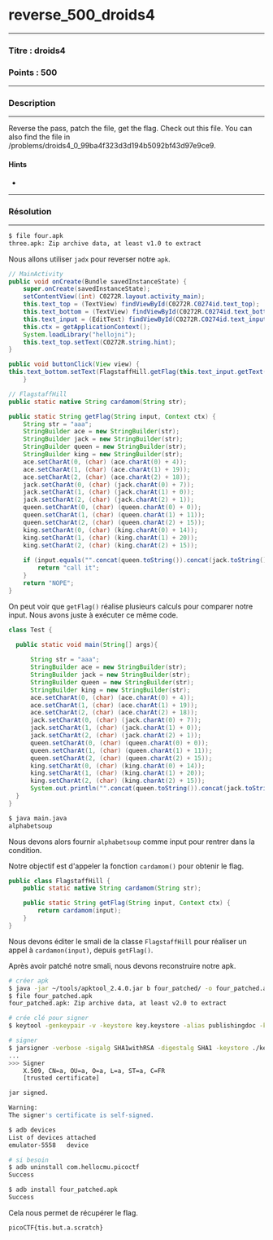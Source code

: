 # reverse_500_droids4

------

### Titre : droids4

### Points : 500

------

### Description

------

Reverse the pass, patch the file, get the flag. Check out this file. You can also find the file in /problems/droids4_0_99ba4f323d3d194b5092bf43d97e9ce9.

#### Hints

* 

------

### Résolution

---

```bash
$ file four.apk 
three.apk: Zip archive data, at least v1.0 to extract
```

Nous allons utiliser `jadx` pour reverser notre `apk`.

```java
// MainActivity
public void onCreate(Bundle savedInstanceState) {
    super.onCreate(savedInstanceState);
    setContentView((int) C0272R.layout.activity_main);
    this.text_top = (TextView) findViewById(C0272R.C0274id.text_top);
    this.text_bottom = (TextView) findViewById(C0272R.C0274id.text_bottom);
    this.text_input = (EditText) findViewById(C0272R.C0274id.text_input);
    this.ctx = getApplicationContext();
    System.loadLibrary("hellojni");
    this.text_top.setText(C0272R.string.hint);
}

public void buttonClick(View view) {
this.text_bottom.setText(FlagstaffHill.getFlag(this.text_input.getText().toString(), this.ctx));
    }
```

```java
// FlagstaffHill
public static native String cardamom(String str);

public static String getFlag(String input, Context ctx) {
    String str = "aaa";
    StringBuilder ace = new StringBuilder(str);
    StringBuilder jack = new StringBuilder(str);
    StringBuilder queen = new StringBuilder(str);
    StringBuilder king = new StringBuilder(str);
    ace.setCharAt(0, (char) (ace.charAt(0) + 4));
    ace.setCharAt(1, (char) (ace.charAt(1) + 19));
    ace.setCharAt(2, (char) (ace.charAt(2) + 18));
    jack.setCharAt(0, (char) (jack.charAt(0) + 7));
    jack.setCharAt(1, (char) (jack.charAt(1) + 0));
    jack.setCharAt(2, (char) (jack.charAt(2) + 1));
    queen.setCharAt(0, (char) (queen.charAt(0) + 0));
    queen.setCharAt(1, (char) (queen.charAt(1) + 11));
    queen.setCharAt(2, (char) (queen.charAt(2) + 15));
    king.setCharAt(0, (char) (king.charAt(0) + 14));
    king.setCharAt(1, (char) (king.charAt(1) + 20));
    king.setCharAt(2, (char) (king.charAt(2) + 15));
    
    if (input.equals("".concat(queen.toString()).concat(jack.toString()).concat(ace.toString()).concat(king.toString()))) {
        return "call it";
    }
    return "NOPE";
}
```

On peut voir que `getFlag()` réalise plusieurs calculs pour comparer notre input. Nous avons juste à exécuter ce même code.

```java
class Test {

  public static void main(String[] args){
      
      String str = "aaa";
      StringBuilder ace = new StringBuilder(str);
      StringBuilder jack = new StringBuilder(str);
      StringBuilder queen = new StringBuilder(str);
      StringBuilder king = new StringBuilder(str);
      ace.setCharAt(0, (char) (ace.charAt(0) + 4));
      ace.setCharAt(1, (char) (ace.charAt(1) + 19));
      ace.setCharAt(2, (char) (ace.charAt(2) + 18));
      jack.setCharAt(0, (char) (jack.charAt(0) + 7));
      jack.setCharAt(1, (char) (jack.charAt(1) + 0));
      jack.setCharAt(2, (char) (jack.charAt(2) + 1));
      queen.setCharAt(0, (char) (queen.charAt(0) + 0));
      queen.setCharAt(1, (char) (queen.charAt(1) + 11));
      queen.setCharAt(2, (char) (queen.charAt(2) + 15));
      king.setCharAt(0, (char) (king.charAt(0) + 14));
      king.setCharAt(1, (char) (king.charAt(1) + 20));
      king.setCharAt(2, (char) (king.charAt(2) + 15));
      System.out.println("".concat(queen.toString()).concat(jack.toString()).concat(ace.toString()).concat(king.toString()));
  }
}
```

```bash
$ java main.java
alphabetsoup
```

Nous devons alors fournir `alphabetsoup` comme input pour rentrer dans la condition.

Notre objectif est d'appeler la fonction `cardamom()` pour obtenir le flag.

```java
public class FlagstaffHill {
    public static native String cardamom(String str);

    public static String getFlag(String input, Context ctx) {
        return cardamom(input);
    }
}
```

Nous devons éditer le smali de la classe `FlagstaffHill` pour réaliser un appel à `cardamon(input)`, depuis `getFlag()`.

Après avoir patché notre smali, nous devons reconstruire notre apk.

```bash
# créer apk
$ java -jar ~/tools/apktool_2.4.0.jar b four_patched/ -o four_patched.apk
$ file four_patched.apk 
four_patched.apk: Zip archive data, at least v2.0 to extract

# crée clé pour signer
$ keytool -genkeypair -v -keystore key.keystore -alias publishingdoc -keyalg RSA -keysize 2048 -validity 10000

# signer
$ jarsigner -verbose -sigalg SHA1withRSA -digestalg SHA1 -keystore ./key.keystore three_patched.apk publishingdoc
...
>>> Signer
    X.509, CN=a, OU=a, O=a, L=a, ST=a, C=FR
    [trusted certificate]

jar signed.

Warning: 
The signer's certificate is self-signed.
```

```bash
$ adb devices
List of devices attached
emulator-5558   device

# si besoin
$ adb uninstall com.hellocmu.picoctf 
Success
```

```bash
$ adb install four_patched.apk 
Success
```

Cela nous permet de récupérer le flag.

`picoCTF{tis.but.a.scratch}`